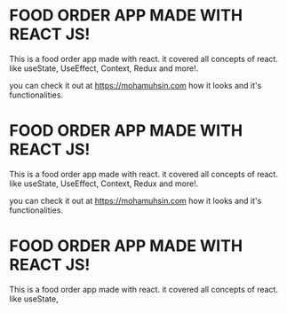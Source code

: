 # FOOD ORDER APP MADE WITH REACT JS!

This is a food order app made with react. it covered all concepts of react. like useState, UseEffect, Context, Redux and more!.

you can check it out at https://mohamuhsin.com how it looks and it's functionalities.

# FOOD ORDER APP MADE WITH REACT JS!

This is a food order app made with react. it covered all concepts of react. like useState, UseEffect, Context, Redux and more!.

you can check it out at https://mohamuhsin.com how it looks and it's functionalities.

# FOOD ORDER APP MADE WITH REACT JS!

This is a food order app made with react. it covered all concepts of react. like useState, 
